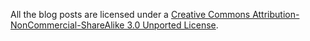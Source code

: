 All the blog posts are licensed under a [Creative Commons Attribution-NonCommercial-ShareAlike 3.0 Unported License][1].

[1]: http://creativecommons.org/licenses/by-nc-sa/3.0/
